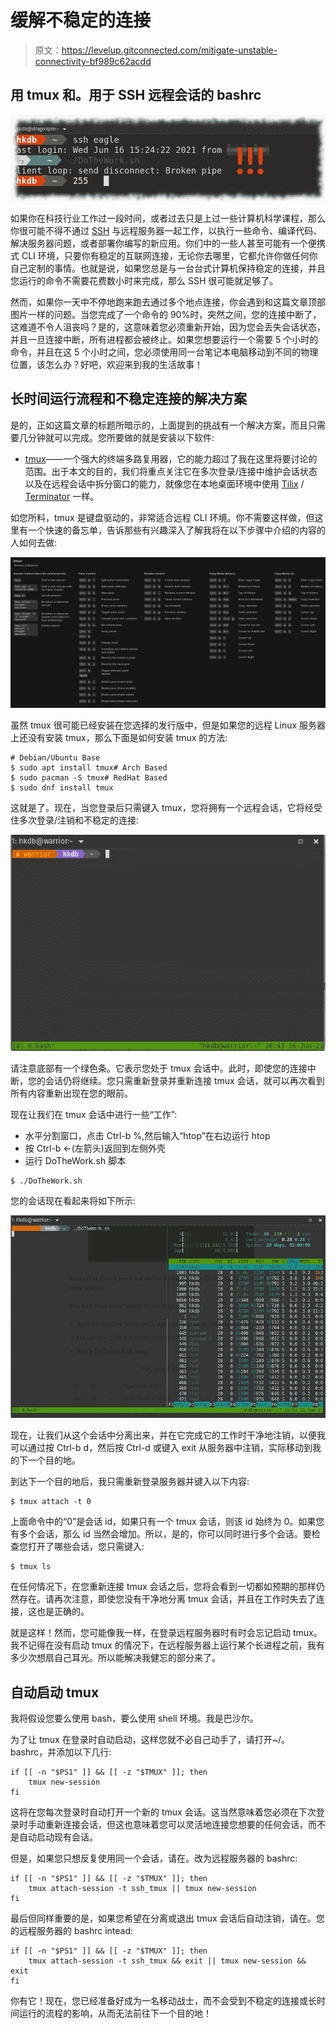 # 缓解不稳定的连接

> 原文：<https://levelup.gitconnected.com/mitigate-unstable-connectivity-bf989c62acdd>

## 用 tmux 和。用于 SSH 远程会话的 bashrc

![](img/da0d8d59d444d2b7f81c0168f09b5b7c.png)

如果你在科技行业工作过一段时间，或者过去只是上过一些计算机科学课程，那么你很可能不得不通过 [SSH](https://en.wikipedia.org/wiki/Secure_Shell_Protocol) 与远程服务器一起工作，以执行一些命令、编译代码、解决服务器问题，或者部署你编写的新应用。你们中的一些人甚至可能有一个便携式 CLI 环境，只要你有稳定的互联网连接，无论你去哪里，它都允许你做任何你自己定制的事情。也就是说，如果您总是与一台台式计算机保持稳定的连接，并且您运行的命令不需要花费数小时来完成，那么 SSH 很可能就足够了。

然而，如果你一天中不停地跑来跑去通过多个地点连接，你会遇到和这篇文章顶部图片一样的问题。当您完成了一个命令的 90%时，突然之间，您的连接中断了，这难道不令人沮丧吗？是的，这意味着您必须重新开始，因为您会丢失会话状态，并且一旦连接中断，所有进程都会被终止。如果您想要运行一个需要 5 个小时的命令，并且在这 5 个小时之间，您必须使用同一台笔记本电脑移动到不同的物理位置，该怎么办？好吧，欢迎来到我的生活故事！

## 长时间运行流程和不稳定连接的解决方案

是的，正如这篇文章的标题所暗示的，上面提到的挑战有一个解决方案，而且只需要几分钟就可以完成。您所要做的就是安装以下软件:

*   [tmux](https://github.com/tmux/tmux)——一个强大的终端多路复用器，它的能力超过了我在这里将要讨论的范围。出于本文的目的，我们将重点关注它在多次登录/连接中维护会话状态以及在远程会话中拆分窗口的能力，就像您在本地桌面环境中使用 [Tilix](https://gnunn1.github.io/tilix-web/) / [Terminator](https://gnome-terminator.org/) 一样。

如您所料，tmux 是键盘驱动的，非常适合远程 CLI 环境。你不需要这样做，但这里有一个快速的备忘单，告诉那些有兴趣深入了解我将在以下步骤中介绍的内容的人如何去做:

![](img/3fc4c9170959bb8c8c793bc0c666e6fd.png)

虽然 tmux 很可能已经安装在您选择的发行版中，但是如果您的远程 Linux 服务器上还没有安装 tmux，那么下面是如何安装 tmux 的方法:

```
# Debian/Ubuntu Base
$ sudo apt install tmux# Arch Based
$ sudo pacman -S tmux# RedHat Based
$ sudo dnf install tmux
```

这就是了。现在，当您登录后只需键入 tmux，您将拥有一个远程会话，它将经受住多次登录/注销和不稳定的连接:

![](img/ea9db38d94eacf8a4105875c8da363c4.png)

请注意底部有一个绿色条。它表示您处于 tmux 会话中。此时，即使您的连接中断，您的会话仍将继续。您只需重新登录并重新连接 tmux 会话，就可以再次看到所有内容重新出现在您的眼前。

现在让我们在 tmux 会话中进行一些“工作”:

*   水平分割窗口，点击 Ctrl-b %,然后输入“htop”在右边运行 htop
*   按 Ctrl-b ←(左箭头)返回到左侧外壳
*   运行 DoTheWork.sh 脚本

```
$ ./DoTheWork.sh
```

您的会话现在看起来将如下所示:

![](img/62d297bc5a3ba795b4758c4ded949a10.png)

现在，让我们从这个会话中分离出来，并在它完成它的工作时干净地注销，以便我可以通过按 Ctrl-b d，然后按 Ctrl-d 或键入 exit 从服务器中注销，实际移动到我的下一个目的地。

到达下一个目的地后，我只需重新登录服务器并键入以下内容:

```
$ tmux attach -t 0
```

上面命令中的“0”是会话 id，如果只有一个 tmux 会话，则该 id 始终为 0。如果您有多个会话，那么 id 当然会增加。所以，是的，你可以同时进行多个会话。要检查您打开了哪些会话，您只需键入:

```
$ tmux ls
```

在任何情况下，在您重新连接 tmux 会话之后，您将会看到一切都如预期的那样仍然存在。请再次注意，即使您没有干净地分离 tmux 会话，并且在工作时失去了连接，这也是正确的。

就是这样！然而，您可能像我一样，在登录远程服务器时有时会忘记启动 tmux。我不记得在没有启动 tmux 的情况下，在远程服务器上运行某个长进程之前，我有多少次想扇自己耳光。所以能解决我健忘的部分来了。

## 自动启动 tmux

我将假设您要么使用 bash，要么使用 shell 环境。我是巴沙尔。

为了让 tmux 在登录时自动启动，这样您就不必自己动手了，请打开~/。bashrc，并添加以下几行:

```
if [[ -n "$PS1" ]] && [[ -z "$TMUX" ]]; then
    tmux new-session
fi
```

这将在您每次登录时自动打开一个新的 tmux 会话。这当然意味着您必须在下次登录时手动重新连接会话，但这也意味着您可以灵活地连接您想要的任何会话，而不是自动启动现有会话。

但是，如果您只想反复使用同一个会话，请在。改为远程服务器的 bashrc:

```
if [[ -n "$PS1" ]] && [[ -z "$TMUX" ]]; then
    tmux attach-session -t ssh_tmux || tmux new-session
fi
```

最后但同样重要的是，如果您希望在分离或退出 tmux 会话后自动注销，请在。您的远程服务器的 bashrc intead:

```
if [[ -n "$PS1" ]] && [[ -z "$TMUX" ]]; then
    tmux attach-session -t ssh_tmux && exit || tmux new-session && exit
fi
```

你有它！现在，您已经准备好成为一名移动战士，而不会受到不稳定的连接或长时间运行的流程的影响，从而无法前往下一个目的地！